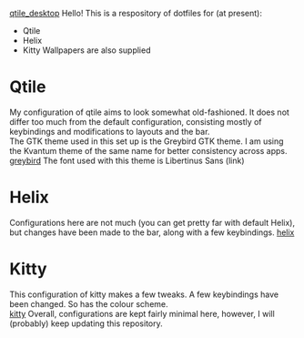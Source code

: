 [qtile_desktop](screenshots/desktop.png)
Hello!
This is a respository of dotfiles for (at present):
- Qtile
- Helix
- Kitty
Wallpapers are also supplied
# Qtile
My configuration of qtile aims to look somewhat old-fashioned. It does not differ too much from the default configuration, consisting mostly of keybindings and modifications to layouts and the bar.  
The GTK theme used in this set up is the Greybird GTK theme. I am using the Kvantum theme of the same name for better consistency across apps.  
[greybird](screenshots/gtk.png)
The font used with this theme is Libertinus Sans (link)
# Helix
Configurations here are not much (you can get pretty far with default Helix), but changes have been made to the bar, along with a few keybindings.
[helix](screenshots/hx.png)
# Kitty
This configuration of kitty makes a few tweaks. A few keybindings have been changed. So has the colour scheme.  
[kitty](screenshots/kitty.png)
Overall, configurations are kept fairly minimal here, however, I will (probably) keep updating this repository.
